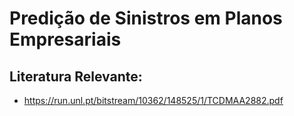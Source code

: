 # Predição de Sinistros em Planos Empresariais
## Literatura Relevante:
* https://run.unl.pt/bitstream/10362/148525/1/TCDMAA2882.pdf
